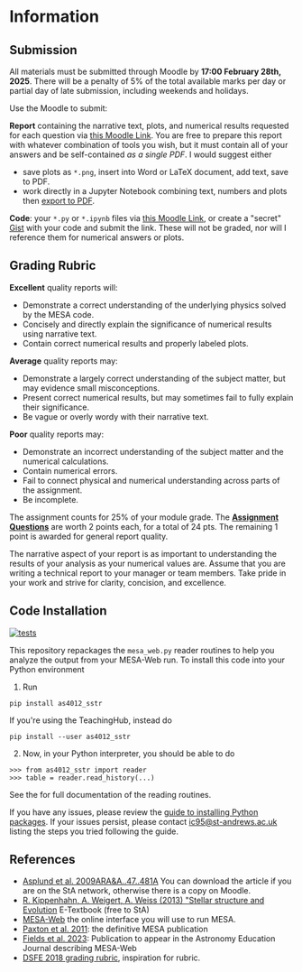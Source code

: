 # Information

## Submission

All materials must be submitted through Moodle by **17:00 February 28th, 2025**. There will be a penalty of 5% of the total available marks per day or partial day of late submission, including weekends and holidays.

Use the Moodle to submit:

**Report** containing the narrative text, plots, and numerical results requested for each question via [this Moodle Link](https://moody.st-andrews.ac.uk/moodle/mod/assign/view.php?id=1062940). You are free to prepare this report with whatever combination of tools you wish, but it must contain all of your answers and be self-contained *as a single PDF*. I would suggest either
* save plots as `*.png`, insert into Word or LaTeX document, add text, save to PDF.
* work directly in a Jupyter Notebook combining text, numbers and plots then [export to PDF](https://jupyterlab.readthedocs.io/en/stable/user/export.html).

**Code**: your `*.py` or `*.ipynb` files via [this Moodle Link](https://moody.st-andrews.ac.uk/moodle/mod/assign/view.php?id=1125515), or create a "secret" [Gist](https://gist.github.com/) with your code and submit the link. These will not be graded, nor will I reference them for numerical answers or plots.

## Grading Rubric

**Excellent** quality reports will:
* Demonstrate a correct understanding of the underlying physics solved by the MESA code.
* Concisely and directly explain the significance of numerical results using narrative text.
* Contain correct numerical results and properly labeled plots.

**Average** quality reports may:
* Demonstrate a largely correct understanding of the subject matter, but may evidence small misconceptions.
* Present correct numerical results, but may sometimes fail to fully explain their significance.
* Be vague or overly wordy with their narrative text.

**Poor** quality reports may:
* Demonstrate an incorrect understanding of the subject matter and the numerical calculations.
* Contain numerical errors.
* Fail to connect physical and numerical understanding across parts of the assignment.
* Be incomplete.

The assignment counts for 25% of your module grade. The [**Assignment Questions**](assignment.md) are worth 2 points each, for a total of 24 pts. The remaining 1 point is awarded for general report quality.

The narrative aspect of your report is as important to understanding the results of your analysis as your numerical values are. Assume that you are writing a technical report to your manager or team members. Take pride in your work and strive for clarity, concision, and excellence.

## Code Installation

[![tests](https://github.com/iancze/AS4012-MESA/actions/workflows/tests.yml/badge.svg)](https://github.com/iancze/AS4012-MESA/actions/workflows/tests.yml)

This repository repackages the `mesa_web.py` reader routines to help you analyze the output from your MESA-Web run. To install this code into your Python environment

1. Run 
```
pip install as4012_sstr
```
If you're using the TeachingHub, instead do 
```
pip install --user as4012_sstr
```
2. Now, in your Python interpreter, you should be able to do
```
>>> from as4012_sstr import reader
>>> table = reader.read_history(...)
```

See the [](api.md) for full documentation of the reading routines.

If you have any issues, please review the [guide to installing Python packages](https://packaging.python.org/en/latest/tutorials/installing-packages/). If your issues persist, please contact <ic95@st-andrews.ac.uk> listing the steps you tried following the guide.

## References

* [Asplund et al. 2009ARA&A..47..481A](https://ui.adsabs.harvard.edu/abs/2009ARA%26A..47..481A/abstract) You can download the article if you are on the StA network, otherwise there is a copy on Moodle.  
* [R. Kippenhahn, A. Weigert, A. Weiss (2013) "Stellar structure and Evolution](https://sta.rl.talis.com/link?url=https%3A%2F%2Fdoi-org.ezproxy.st-andrews.ac.uk%2F10.1007%2F978-3-642-30304-3&sig=fdcd1071b225a1cf90b44eda5279280c95987ab43c127ec62127524cf667c523) E-Textbook (free to StA)
* [MESA-Web](http://user.astro.wisc.edu/~townsend/static.php?ref=mesa-web) the online interface you will use to run MESA.
* [Paxton et al. 2011](https://ui.adsabs.harvard.edu/abs/2011ApJS..192....3P/abstract): the definitive MESA publication
* [Fields et al. 2023](https://ui.adsabs.harvard.edu/abs/2023arXiv230915930F/abstract): Publication to appear in the Astronomy Education Journal describing MESA-Web
* [DSFE 2018 grading rubric](https://matthew-brett.github.io/dsfe/projects/rubric), inspiration for rubric.